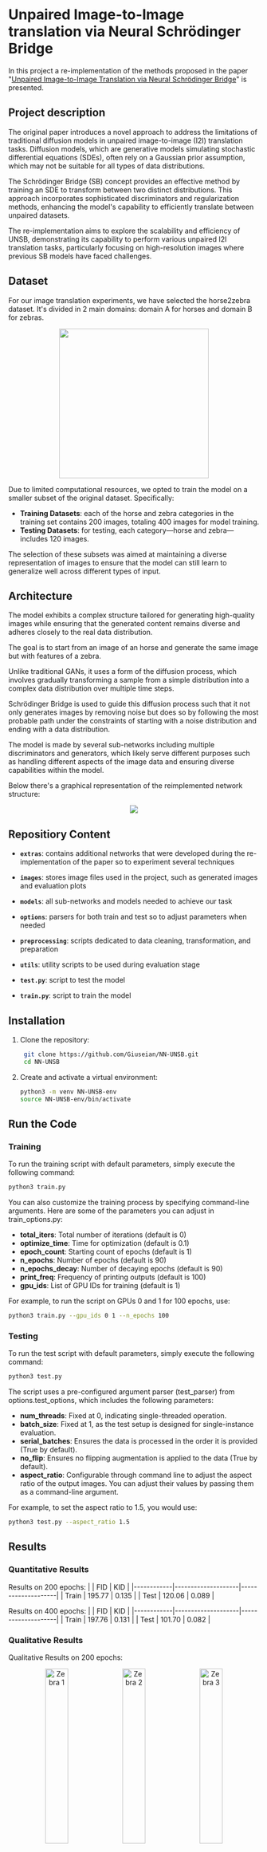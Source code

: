 # Unpaired Image-to-Image translation via Neural Schrödinger Bridge
In this project a re-implementation of the methods proposed in the paper "[Unpaired Image-to-Image Translation via Neural Schrödinger Bridge](https://arxiv.org/abs/2305.15086)" is presented. 

## Project description 
The original paper introduces a novel approach to address the limitations of traditional diffusion models in unpaired image-to-image (I2I) translation tasks. Diffusion models, which are generative models simulating stochastic differential equations (SDEs), often rely on a Gaussian prior assumption, which may not be suitable for all types of data distributions.

The Schrödinger Bridge (SB) concept provides an effective method by training an SDE to transform between two distinct distributions. This approach incorporates sophisticated discriminators and regularization methods, enhancing the model's capability to efficiently translate between unpaired datasets.

The re-implementation aims to explore the scalability and efficiency of UNSB, demonstrating its capability to perform various unpaired I2I translation tasks, particularly focusing on high-resolution images where previous SB models have faced challenges.

## Dataset 
For our image translation experiments, we have selected the horse2zebra dataset. It's divided in 2 main domains: domain A for horses and domain B for zebras.
<p align="center">
  <img src="images/horse2zebra_dataset_composition.png" width="300">
</p>
Due to limited computational resources, we opted to train the model on a smaller subset of the original dataset. 
Specifically:

- **Training Datasets**: each of the horse and zebra categories in the training set contains 200 images, totaling 400 images for model training. 
- **Testing Datasets**: for testing, each category—horse and zebra—includes 120 images. 

The selection of these subsets was aimed at maintaining a diverse representation of images to ensure that the model can still learn to generalize well across different types of input. 

## Architecture
The model exhibits a complex structure tailored for generating high-quality images while ensuring that the generated content remains diverse and adheres closely to the real data distribution.

The goal is to start from an image of an horse and generate the same image but with features of a zebra. 

Unlike traditional GANs, it uses a form of the diffusion process, which involves gradually transforming a sample from a simple distribution into a complex data distribution over multiple time steps. 

Schrödinger Bridge is used to guide this diffusion process such that it not only generates images by removing noise but does so by following the most probable path under the constraints of starting with a noise distribution and ending with a data distribution. 

The model is made by several sub-networks including multiple discriminators and generators, which likely serve different purposes such as handling different aspects of the image data and ensuring diverse capabilities within the model.

Below there's a graphical representation of the reimplemented network structure:
<p align="center">
  <img src="images/structure_network.png">
</p>

## Repositiory Content
* **`extras`**: contains additional networks that were developed during the re-implementation of the paper so to experiment several techniques

* **`images`**: stores image files used in the project, such as generated images and evaluation plots

* **`models`**: all sub-networks and models needed to achieve our task

* **`options`**: parsers for both train and test so to adjust parameters when needed

* **`preprocessing`**: scripts dedicated to data cleaning, transformation, and preparation 

* **`utils`**: utility scripts to be used during evaluation stage

* **`test.py`**: script to test the model 

* **`train.py`**: script to train the model


## Installation 

1. Clone the repository:
   ```bash
    git clone https://github.com/Giuseian/NN-UNSB.git
    cd NN-UNSB
    ```
2. Create and activate a virtual environment:
    ```bash
    python3 -m venv NN-UNSB-env
    source NN-UNSB-env/bin/activate
    ```

## Run the Code 

### Training
To run the training script with default parameters, simply execute the following command:

```bash
python3 train.py
```

You can also customize the training process by specifying command-line arguments. Here are some of the parameters you can adjust in train_options.py:
- **total_iters**: Total number of iterations (default is 0)
- **optimize_time**: Time for optimization (default is 0.1)
- **epoch_count**: Starting count of epochs (default is 1)
- **n_epochs**: Number of epochs (default is 90)
- **n_epochs_decay**: Number of decaying epochs (default is 90)
- **print_freq**: Frequency of printing outputs (default is 100)
- **gpu_ids**: List of GPU IDs for training (default is 1)

For example, to run the script on GPUs 0 and 1 for 100 epochs, use:
```bash
python3 train.py --gpu_ids 0 1 --n_epochs 100
```

### Testing
To run the test script with default parameters, simply execute the following command:

```bash
python3 test.py
```
The script uses a pre-configured argument parser (test_parser) from options.test_options, which includes the following parameters:
- **num_threads**: Fixed at 0, indicating single-threaded operation.
- **batch_size**: Fixed at 1, as the test setup is designed for single-instance evaluation.
- **serial_batches**: Ensures the data is processed in the order it is provided (True by default).
- **no_flip**: Ensures no flipping augmentation is applied to the data (True by default).
- **aspect_ratio**: Configurable through command line to adjust the aspect ratio of the output images.
You can adjust their values by passing them as a command-line argument.

For example, to set the aspect ratio to 1.5, you would use:
```bash
python3 test.py --aspect_ratio 1.5
```

## Results 
### Quantitative Results
Results on 200 epochs:
|          | FID                | KID                |
|------------|--------------------|--------------------|
| Train | 195.77 | 0.135 |
| Test  | 120.06 | 0.089 |

Results on 400 epochs:
|          | FID                | KID                |
|------------|--------------------|--------------------|
| Train | 197.76 | 0.131 |
| Test  | 101.70 | 0.082 |


### Qualitative Results
Qualitative Results on 200 epochs:
<p align="center">
  <img src="images/zebra1_results.png" alt="Zebra 1" width="30%" />
  <img src="images/zebra2_results.png" alt="Zebra 2" width="30%" />
  <img src="images/zebra1_200.png" alt="Zebra 3" width="30%" />
</p>

Qualitative Results on 400 epochs:
<p align="center">
  <img src="images/zebra1_400.png" alt="Zebra 1" width="30%" />
  <img src="images/zebra2_400.png" alt="Zebra 2" width="30%" />
  <img src="images/zebra3_results.jpg" alt="Zebra 3" width="30%" />
</p>

Plotting FID and KID for training:
<p align="center">
  <img src="images/FID__train_400.png" alt="FID" width="40%" />
  <img src="images/KID_train_400.png" alt="KID" width="40%" />
</p>

Plotting FID and KID for testing:
<p align="center">
  <img src="images/FID_test_400.png" alt="FID" width="30%" />
  <img src="images/KID_test_400.png" alt="KID" width="30%" />
</p>


## Acknowledgments
* The original paper:

```bib
@InProceedings{
  kim2023unsb,
  title={Unpaired Image-to-Image Translation via Neural Schrödinger Bridge},
  author={Beomsu Kim and Gihyun Kwon and Kwanyoung Kim and Jong Chul Ye},
  booktitle={ICLR},
  year={2024}
}
```
